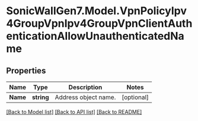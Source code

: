 # SonicWallGen7.Model.VpnPolicyIpv4GroupVpnIpv4GroupVpnClientAuthenticationAllowUnauthenticatedName

## Properties

Name | Type | Description | Notes
------------ | ------------- | ------------- | -------------
**Name** | **string** | Address object name. | [optional] 

[[Back to Model list]](../README.md#documentation-for-models) [[Back to API list]](../README.md#documentation-for-api-endpoints) [[Back to README]](../README.md)


